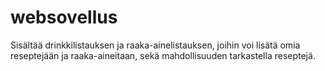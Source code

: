 # websovellus

 Sisältää drinkkilistauksen ja raaka-ainelistauksen, joihin voi lisätä omia reseptejään ja raaka-aineitaan, sekä mahdollisuuden  tarkastella reseptejä.

